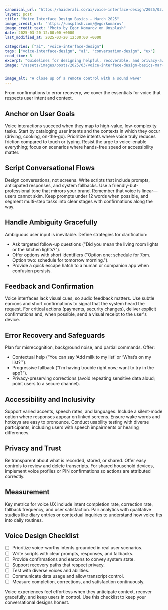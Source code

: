 ```yaml
---
canonical_url: "https://haiderali.co/ai/voice-interface-design/2025/03/20/voice-interface-design-basics-mar-2025/"
layout: post
title: "Voice Interface Design Basics — March 2025"
image_credit_url: "https://unsplash.com/@egorkomarov"
image_credit_text: "Photo by Egor Komarov on Unsplash"
date: 2025-03-20 12:00:00 +0000
last_modified_at: 2025-03-20 12:00:00 +0000

categories: ["ai", "voice-interface-design"]
tags: ["voice-interface-design", "ai", "conversation-design", "ux"]
read_time: 8
excerpt: "Guidelines for designing helpful, recoverable, and privacy‑aware voice interactions in 2025."
image: "/assets/images/posts/2025/03/voice-interface-design-basics-mar-2025.jpg"


image_alt: "A close up of a remote control with a sound wave"
---
```


From confirmations to error recovery, we cover the essentials for voice that respects user intent and context.

## Anchor on User Goals

Voice interactions succeed when they map to high-value, low-complexity tasks. Start by cataloging user intents and the contexts in which they occur (driving, cooking, on-the-go). Prioritize intents where voice truly reduces friction compared to touch or typing. Resist the urge to voice-enable everything; focus on scenarios where hands-free speed or accessibility matter.

## Script Conversational Flows

Design conversations, not screens. Write scripts that include prompts, anticipated responses, and system fallbacks. Use a friendly-but-professional tone that mirrors your brand. Remember that voice is linear—users cannot skim. Keep prompts under 12 words when possible, and segment multi-step tasks into clear stages with confirmations along the way.

## Handle Ambiguity Gracefully

Ambiguous user input is inevitable. Define strategies for clarification:

- Ask targeted follow-up questions ("Did you mean the living room lights or the kitchen lights?").
- Offer options with short identifiers ("Option one: schedule for 7pm. Option two: schedule for tomorrow morning.").
- Provide a quick escape hatch to a human or companion app when confusion persists.

## Feedback and Confirmation

Voice interfaces lack visual cues, so audio feedback matters. Use subtle earcons and short confirmations to signal that the system heard the request. For critical actions (payments, security changes), deliver explicit confirmations and, when possible, send a visual receipt to the user's device.

## Error Recovery and Safeguards

Plan for misrecognition, background noise, and partial commands. Offer:

- Contextual help (“You can say ‘Add milk to my list’ or ‘What’s on my list?’”).
- Progressive fallback (“I’m having trouble right now; want to try in the app?”).
- Privacy-preserving corrections (avoid repeating sensitive data aloud; point users to a secure channel).

## Accessibility and Inclusivity

Support varied accents, speech rates, and languages. Include a silent-mode option where responses appear on linked screens. Ensure wake words and hotkeys are easy to pronounce. Conduct usability testing with diverse participants, including users with speech impairments or hearing differences.

## Privacy and Trust

Be transparent about what is recorded, stored, or shared. Offer easy controls to review and delete transcripts. For shared household devices, implement voice profiles or PIN confirmations so actions are attributed correctly.

## Measurement

Key metrics for voice UX include intent completion rate, correction rate, fallback frequency, and user satisfaction. Pair analytics with qualitative studies like diary entries or contextual inquiries to understand how voice fits into daily routines.

## Voice Design Checklist

- [ ] Prioritize voice-worthy intents grounded in real user scenarios.
- [ ] Write scripts with clear prompts, responses, and fallbacks.
- [ ] Provide confirmations and earcons to convey system state.
- [ ] Support recovery paths that respect privacy.
- [ ] Test with diverse voices and abilities.
- [ ] Communicate data usage and allow transcript control.
- [ ] Measure completion, corrections, and satisfaction continuously.

Voice experiences feel effortless when they anticipate context, recover gracefully, and keep users in control. Use this checklist to keep your conversational designs honest.
